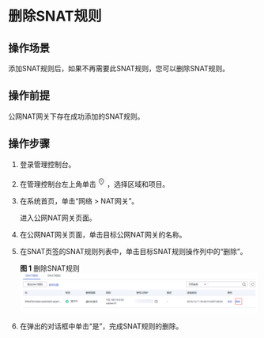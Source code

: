 # 删除SNAT规则<a name="nat_snat_0003"></a>

## 操作场景<a name="section45210359105737"></a>

添加SNAT规则后，如果不再需要此SNAT规则，您可以删除SNAT规则。

## 操作前提<a name="section1470008017545"></a>

公网NAT网关下存在成功添加的SNAT规则。

## 操作步骤<a name="section2184556175519"></a>

1.  登录管理控制台。
2.  在管理控制台左上角单击![](figures/icon-region.png)，选择区域和项目。
3.  在系统首页，单击“网络 \> NAT网关”。

    进入公网NAT网关页面。

4.  在公网NAT网关页面，单击目标公网NAT网关的名称。
5.  在SNAT页签的SNAT规则列表中，单击目标SNAT规则操作列中的“删除”。

    **图 1**  删除SNAT规则<a name="fig111811428437"></a>  
    ![](figures/删除SNAT规则.png "删除SNAT规则")

6.  在弹出的对话框中单击“是”，完成SNAT规则的删除。

